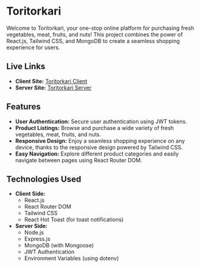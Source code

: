 # Toritorkari

Welcome to Toritorkari, your one-stop online platform for purchasing fresh vegetables, meat, fruits, and nuts! This project combines the power of React.js, Tailwind CSS, and MongoDB to create a seamless shopping experience for users.

## Live Links

- **Client Site:** [Toritorkari Client](https://toritorkari.vercel.app/)
- **Server Site:** [Toritorkari Server](https://toritorkari-server.onrender.com/)

## Features

- **User Authentication:** Secure user authentication using JWT tokens.
- **Product Listings:** Browse and purchase a wide variety of fresh vegetables, meat, fruits, and nuts.
- **Responsive Design:** Enjoy a seamless shopping experience on any device, thanks to the responsive design powered by Tailwind CSS.
- **Easy Navigation:** Explore different product categories and easily navigate between pages using React Router DOM.

## Technologies Used

- **Client Side:**
  - React.js
  - React Router DOM
  - Tailwind CSS
  - React Hot Toast (for toast notifications)
- **Server Side:**
  - Node.js
  - Express.js
  - MongoDB (with Mongoose)
  - JWT Authentication
  - Environment Variables (using dotenv)
